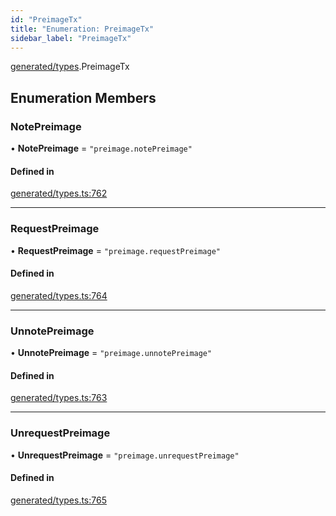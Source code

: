 ```yaml
---
id: "PreimageTx"
title: "Enumeration: PreimageTx"
sidebar_label: "PreimageTx"
---
```


[generated/types](../../../../modules/Generated/Types/Types.md).PreimageTx

## Enumeration Members

### NotePreimage

• **NotePreimage** = ``"preimage.notePreimage"``

#### Defined in

[generated/types.ts:762](https://github.com/PolymeshAssociation/polymesh-sdk/blob/720afb69c/src/generated/types.ts#L762)

___

### RequestPreimage

• **RequestPreimage** = ``"preimage.requestPreimage"``

#### Defined in

[generated/types.ts:764](https://github.com/PolymeshAssociation/polymesh-sdk/blob/720afb69c/src/generated/types.ts#L764)

___

### UnnotePreimage

• **UnnotePreimage** = ``"preimage.unnotePreimage"``

#### Defined in

[generated/types.ts:763](https://github.com/PolymeshAssociation/polymesh-sdk/blob/720afb69c/src/generated/types.ts#L763)

___

### UnrequestPreimage

• **UnrequestPreimage** = ``"preimage.unrequestPreimage"``

#### Defined in

[generated/types.ts:765](https://github.com/PolymeshAssociation/polymesh-sdk/blob/720afb69c/src/generated/types.ts#L765)
